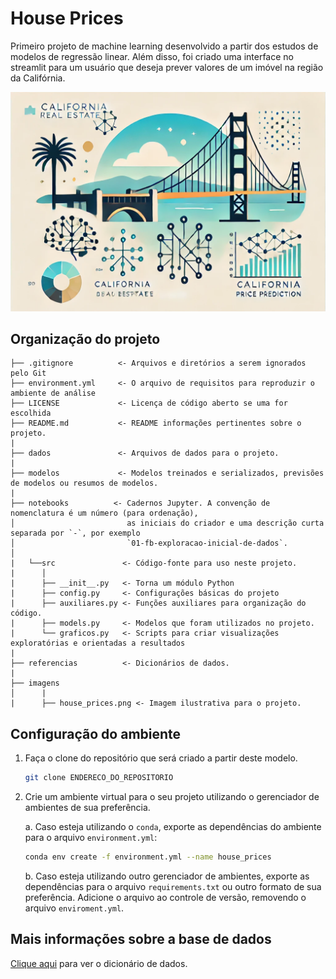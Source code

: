 # House Prices

Primeiro projeto de machine learning desenvolvido a partir dos estudos de modelos de regressão linear.
Além disso, foi criado uma interface no streamlit para um usuário que deseja prever valores de um imóvel na região da Califórnia.

![FIGURA](imagens/house_prices.png)

## Organização do projeto

```
├── .gitignore          <- Arquivos e diretórios a serem ignorados pelo Git
├── environment.yml     <- O arquivo de requisitos para reproduzir o ambiente de análise
├── LICENSE             <- Licença de código aberto se uma for escolhida
├── README.md           <- README informações pertinentes sobre o projeto.
|
├── dados               <- Arquivos de dados para o projeto.
|
├── modelos             <- Modelos treinados e serializados, previsões de modelos ou resumos de modelos.
|
├── notebooks          <- Cadernos Jupyter. A convenção de nomenclatura é um número (para ordenação),
│                         as iniciais do criador e uma descrição curta separada por `-`, por exemplo
│                         `01-fb-exploracao-inicial-de-dados`.
│
|   └──src               <- Código-fonte para uso neste projeto.
|      │
|      ├── __init__.py   <- Torna um módulo Python
|      ├── config.py     <- Configurações básicas do projeto
|      ├── auxiliares.py <- Funções auxiliares para organização do código.
|      ├── models.py     <- Modelos que foram utilizados no projeto.
|      └── graficos.py   <- Scripts para criar visualizações exploratórias e orientadas a resultados
|
├── referencias          <- Dicionários de dados.
|
├── imagens         
│      |
|      ├── house_prices.png <- Imagem ilustrativa para o projeto.
```

## Configuração do ambiente

1. Faça o clone do repositório que será criado a partir deste modelo.

    ```bash
    git clone ENDERECO_DO_REPOSITORIO
    ```

2. Crie um ambiente virtual para o seu projeto utilizando o gerenciador de ambientes de sua preferência.

    a. Caso esteja utilizando o `conda`, exporte as dependências do ambiente para o arquivo `environment.yml`:

      ```bash
      conda env create -f environment.yml --name house_prices
      ```

    b. Caso esteja utilizando outro gerenciador de ambientes, exporte as dependências
    para o arquivo `requirements.txt` ou outro formato de sua preferência. Adicione o
    arquivo ao controle de versão, removendo o arquivo `enviroment.yml`.

## Mais informações sobre a base de dados

[Clique aqui](referencias/01_dicionario_de_dados.md) para ver o dicionário de dados.
